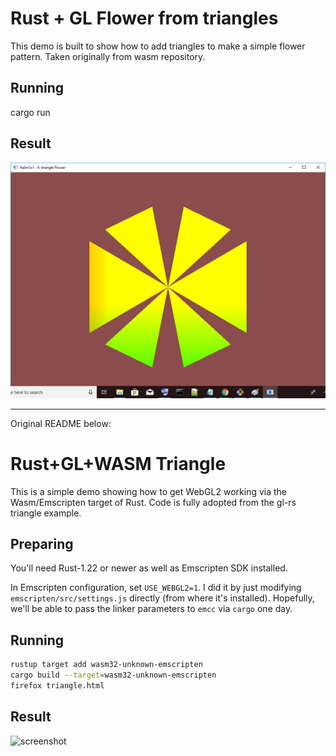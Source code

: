# Rust + GL Flower from triangles

This demo is built to show how to add triangles to make a simple flower pattern. Taken originally from wasm repository.

## Running

cargo run

## Result
![screenshot](flower-triangle.png)



------------------------------
Original README below:

# Rust+GL+WASM Triangle

This is a simple demo showing how to get WebGL2 working via the Wasm/Emscripten target of Rust. Code is fully adopted from the gl-rs triangle example.

## Preparing

You'll need Rust-1.22 or newer as well as Emscripten SDK installed.

In Emscripten configuration, set `USE_WEBGL2=1`. I did it by just modifying `emscripten/src/settings.js` directly (from where it's installed). Hopefully, we'll be able to pass the linker parameters to `emcc` via `cargo` one day.

## Running

```bash
rustup target add wasm32-unknown-emscripten
cargo build --target=wasm32-unknown-emscripten
firefox triangle.html
```

## Result

![screenshot](wasm-triangle.png)
